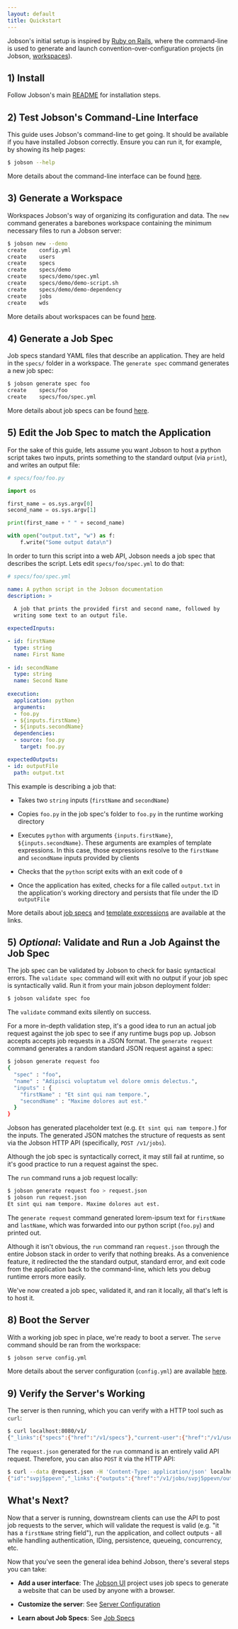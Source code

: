 ```yaml
---
layout: default
title: Quickstart
---
```


Jobson's initial setup is inspired by
[Ruby on Rails](//rubyonrails.org), where the command-line is used to
generate and launch convention-over-configuration projects (in Jobson,
[workspaces](workspaces.md)).


## 1) Install

Follow Jobson's main [README](https://github.com/adamkewley/jobson)
for installation steps.


## 2) Test Jobson's Command-Line Interface

This guide uses Jobson's command-line to get going. It should be
available if you have installed Jobson correctly. Ensure you can run
it, for example, by showing its help pages:

```bash
$ jobson --help
```

More details about the command-line interface can be found
[here](commandline.html).



## 3) Generate a Workspace

Workspaces Jobson's way of organizing its configuration and data. The
`new` command generates a barebones workspace containing the minimum
necessary files to run a Jobson server:

```bash
$ jobson new --demo
create    config.yml
create    users
create    specs
create    specs/demo
create    specs/demo/spec.yml
create    specs/demo/demo-script.sh
create    specs/demo/demo-dependency
create    jobs
create    wds
```

More details about workspaces can be found [here](workspaces.html).


## 4) Generate a Job Spec

Job specs standard YAML files that describe an application. They are
held in the `specs/` folder in a workspace. The `generate spec`
command generates a new job spec:

```bash
$ jobson generate spec foo
create    specs/foo
create    specs/foo/spec.yml
```

More details about job specs can be found [here](specs.html).


## 5) Edit the Job Spec to match the Application

For the sake of this guide, lets assume you want Jobson to host a
python script takes two inputs, prints something to the standard
output (via `print`), and writes an output file:

```python
# specs/foo/foo.py

import os

first_name = os.sys.argv[0]
second_name = os.sys.argv[1]

print(first_name + " " + second_name)

with open("output.txt", "w") as f:
    f.write("Some output data\n")
```

In order to turn this script into a web API, Jobson needs a job spec
that describes the script. Lets edit `specs/foo/spec.yml` to do that:


```yaml
# specs/foo/spec.yml

name: A python script in the Jobson documentation
description: >
  
  A job that prints the provided first and second name, followed by
  writing some text to an output file.

expectedInputs:

- id: firstName
  type: string
  name: First Name
  
- id: secondName
  type: string
  name: Second Name
  
execution:
  application: python
  arguments:
  - foo.py
  - ${inputs.firstName}
  - ${inputs.secondName}
  dependencies:
  - source: foo.py
    target: foo.py

expectedOutputs:
- id: outputFile
  path: output.txt
```

This example is describing a job that:

- Takes two `string` inputs (`firstName` and `secondName`)

- Copies `foo.py` in the job spec's folder to `foo.py` in the runtime
  working directory
  
- Executes `python` with arguments `{inputs.firstName}`,
  `${inputs.secondName}`. These arguments are examples of template
  expressions. In this case, those expressions resolve to the
  `firstName` and `secondName` inputs provided by clients
  
- Checks that the `python` script exits with an exit code of `0`

- Once the application has exited, checks for a file called
  `output.txt` in the application's working directory and persists
  that file under the ID `outputFile`
  
More details about [job specs](specs.html) and
[template expressions](template-expressions.html) are available at the
links.



## 5) *Optional*: Validate and Run a Job Against the Job Spec

The job spec can be validated by Jobson to check for basic syntactical
errors. The `validate spec` command will exit with no output if your
job spec is syntactically valid. Run it from your main jobson
deployment folder:

```bash
$ jobson validate spec foo
```

The `validate` command exits silently on success.


For a more in-depth validation step, it's a good idea to run an actual
job request against the job spec to see if any runtime bugs pop
up. Jobson accepts accepts job requests in a JSON format. The
`generate request` command generates a random standard JSON request
against a spec:

```bash
$ jobson generate request foo
{
  "spec" : "foo",
  "name" : "Adipisci voluptatum vel dolore omnis delectus.",
  "inputs" : {
    "firstName" : "Et sint qui nam tempore.",
    "secondName" : "Maxime dolores aut est."
  }
}
```

Jobson has generated placeholder text (e.g. `Et sint qui nam
tempore.`) for the inputs. The generated JSON matches the structure of
requests as sent via the Jobson HTTP API (specifically, `POST
/v1/jobs`).

Although the job spec is syntactically correct, it may still fail at
runtime, so it's good practice to run a request against the spec.

The `run` command runs a job request locally:

```bash
$ jobson generate request foo > request.json
$ jobson run request.json
Et sint qui nam tempore. Maxime dolores aut est.
```

The `generate request` command generated lorem-ipsum text for
`firstName` and `lastName`, which was forwarded into our python script
(`foo.py`) and printed out.

Although it isn't obvious, the `run` command ran `request.json`
through the entire Jobson stack in order to verify that nothing
breaks. As a convenience feature, it redirected the the standard
output, standard error, and exit code from the application back to the
command-line, which lets you debug runtime errors more easily.

We've now created a job spec, validated it, and ran it locally, all
that's left is to host it.



## 8) Boot the Server

With a working job spec in place, we're ready to boot a server. The
`serve` command should be ran from the workspace:

```bash
$ jobson serve config.yml 
```

More details about the server configuration (`config.yml`) are
available [here](server-configuration.html).



## 9) Verify the Server's Working

The server is then running, which you can verify with a HTTP tool such
as `curl`:

```bash
$ curl localhost:8080/v1/
{"_links":{"specs":{"href":"/v1/specs"},"current-user":{"href":"/v1/users/current"},"jobs":{"href":"/v1/jobs"}}}
```

The `request.json` generated for the `run` command is an entirely
valid API request. Therefore, you can also `POST` it via the HTTP API:

```bash
$ curl --data @request.json -H 'Content-Type: application/json' localhost:8080/v1/jobs
{"id":"svpj5ppevn","_links":{"outputs":{"href":"/v1/jobs/svpj5ppevn/outputs"},"inputs":{"href":"/v1/jobs/svpj5ppevn/inputs"},"self":{"href":"/v1/jobs/svpj5ppevn"},"spec":{"href":"/v1/jobs/svpj5ppevn/spec"}}}
```


## What's Next?


Now that a server is running, downstream clients can use the API to
post job requests to the server, which will validate the request is
valid (e.g. "it has a `firstName` string field"), run the application,
and collect outputs - all while handling authentication, IDing,
persistence, queueing, concurrency, etc.

Now that you've seen the general idea behind Jobson, there's several
steps you can take:

- **Add a user interface**: The
  [Jobson UI](https://github.com/adamkewley/jobson-ui) project uses
  job specs to generate a website that can be used by anyone with a
  browser.
  
- **Customize the server**: See
  [Server Configuration](server-configuration.html)
  
- **Learn about Job Specs**: See [Job Specs](specs.html)
